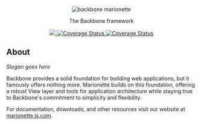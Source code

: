 <p align="center">
  <img title="backbone marionette" src='http://marionettejs.com/downloads/marionette-gh-banner.svg' />
</p>
<p align="center">The Backbone framework</p>
<p align="center">
  <a title='Build Status' href="https://travis-ci.org/marionettejs/backbone.marionette">
    <img src='https://secure.travis-ci.org/marionettejs/backbone.marionette.svg?branch=master' />
  </a>
  <a href='https://coveralls.io/r/marionettejs/backbone.marionette'>
    <img src='https://img.shields.io/coveralls/marionettejs/backbone.marionette.svg' alt='Coverage Status' />
  </a>
  <a href='https://gitter.im/marionettejs/backbone.marionette'>
    <img src='https://img.shields.io/badge/gitter-backbone.marionette-brightgreen.svg?style=flat' alt='Coverage Status' />
  </a>
</p>

## About

*Slogan goes here*

Backbone provides a solid foundation for building web applications, but it famously
offers nothing more. Marionette builds on this foundation, offering a robust View
layer and tools for application architecture while staying true to Backbone's
commitment to simplicity and flexibility.

For documentation, downloads, and other resources visit our website at [marionette.js.com](http://marionettejs.com).
